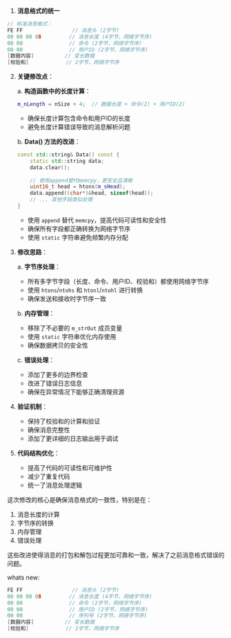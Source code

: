 1. **消息格式的统一**
```cpp
// 标准消息格式：
FE FF                // 消息头 (2字节)
00 00 00 08         // 消息长度 (4字节，网络字节序)
00 00               // 命令 (2字节，网络字节序)
00 00               // 用户ID (2字节，网络字节序)
[数据内容]          // 变长数据
[校验和]            // 2字节，网络字节序
```

2. **关键修改点**：

   a. **构造函数中的长度计算**：
   ```cpp
   m_nLength = nSize + 4;  // 数据长度 + 命令(2) + 用户ID(2)
   ```
   - 确保长度计算包含命令和用户ID的长度
   - 避免长度计算错误导致的消息解析问题

   b. **Data() 方法的改进**：
   ```cpp
   const std::string& Data() const {
       static std::string data;
       data.clear();
       
       // 使用append替代memcpy，更安全且清晰
       uint16_t head = htons(m_sHead);
       data.append((char*)&head, sizeof(head));
       // ... 其他字段类似处理
   }
   ```
   - 使用 `append` 替代 `memcpy`，提高代码可读性和安全性
   - 确保所有字段都正确转换为网络字节序
   - 使用 `static` 字符串避免频繁内存分配

3. **修改思路**：

   a. **字节序处理**：
   - 所有多字节字段（长度、命令、用户ID、校验和）都使用网络字节序
   - 使用 `htons`/`ntohs` 和 `htonl`/`ntohl` 进行转换
   - 确保发送和接收时字节序一致

   b. **内存管理**：
   - 移除了不必要的 `m_strOut` 成员变量
   - 使用 `static` 字符串优化内存使用
   - 确保数据拷贝的安全性

   c. **错误处理**：
   - 添加了更多的边界检查
   - 改进了错误日志信息
   - 确保在异常情况下能够正确清理资源

4. **验证机制**：
   - 保持了校验和的计算和验证
   - 确保消息完整性
   - 添加了更详细的日志输出用于调试

5. **代码结构优化**：
   - 提高了代码的可读性和可维护性
   - 减少了重复代码
   - 统一了消息处理逻辑

这次修改的核心是确保消息格式的一致性，特别是在：
1. 消息长度的计算
2. 字节序的转换
3. 内存管理
4. 错误处理

这些改进使得消息的打包和解包过程更加可靠和一致，解决了之前消息格式错误的问题。

whats new:

```c++
FE FF                // 消息头 (2字节)
00 00 00 08         // 消息长度 (4字节，网络字节序)
00 00               // 命令 (2字节，网络字节序)
00 00               // 用户ID (2字节，网络字节序)
00 00               // 序列号 (2字节，网络字节序)
[数据内容]          // 变长数据
[校验和]            // 2字节，网络字节序
```


